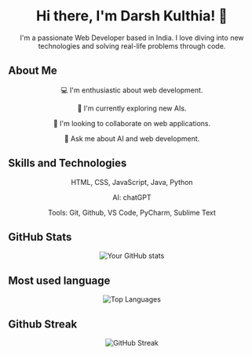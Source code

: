<h1 align="center">Hi there, I'm Darsh Kulthia! 👋</h1>
<p align="center">I'm a passionate Web Developer based in India. I love diving into new technologies and solving real-life problems through code.</p>

## About Me
<p align="center">
 💻 I'm enthusiastic about web development.
</p>
<p align="center">
 🌱 I'm currently exploring new AIs.
</p>
<p align="center">
 👯 I'm looking to collaborate on web applications.
</p>
<p align="center">
 💬 Ask me about AI and web development.
</p>

<!--
## Projects
- [Project 1](link_to_project_1): Brief description here.
- [Project 2](link_to_project_2): Brief description here.
- [Project 3](link_to_project_3): Brief description here.

-->

## Skills and Technologies

<p align="center">
HTML, CSS, JavaScript, Java, Python
</p>
<p align="center">
AI: chatGPT
</p>
<p align="center">
Tools: Git, Github, VS Code, PyCharm, Sublime Text
</p>

## GitHub Stats
<p align="center">
  <img src="https://github-readme-stats.vercel.app/api?username=Darshkul24&show_icons=true&hide_border=true" alt="Your GitHub stats" />
</p>

## Most used language
<p align="center">
  <img src="https://github-readme-stats.vercel.app/api/top-langs?username=darshkul24&show_icons=true&locale=en&layout=compact" alt="Top Languages" />
</p>

## Github Streak
<p align="center">
  <img src="https://github-readme-streak-stats.herokuapp.com/?user=Darshkul24&" alt="GitHub Streak" />
</p>

<!--
## Contact Information
- 📧 Email: your.email@example.com
- 🌐 Portfolio: [Your Portfolio](link_to_portfolio)
-->
